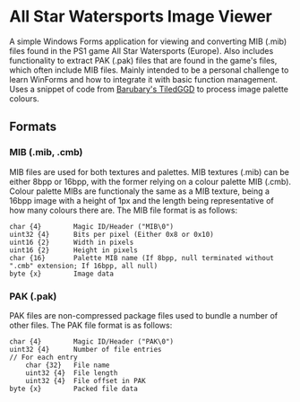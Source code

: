 All Star Watersports Image Viewer
=================================
A simple Windows Forms application for viewing and converting MIB (.mib) files found in the PS1 game All Star Watersports (Europe). Also includes functionality to extract PAK (.pak) files that are found in the game's files, which often include MIB files.
Mainly intended to be a personal challenge to learn WinForms and how to integrate it with basic function management.
Uses a snippet of code from [Barubary's TiledGGD](https://github.com/Barubary/tiledggd) to process image palette colours.

Formats
-------
### MIB (.mib, .cmb)
MIB files are used for both textures and palettes.
MIB textures (.mib) can be either 8bpp or 16bpp, with the former relying on a colour palette MIB (.cmb).
Colour palette MIBs are functionaly the same as a MIB texture, being a 16bpp image with a height of 1px and the length being representative of how many colours there are.
The MIB file format is as follows:
```
char {4}        Magic ID/Header ("MIB\0")
uint32 {4}      Bits per pixel (Either 0x8 or 0x10)
uint16 {2}      Width in pixels
uint16 {2}      Height in pixels
char {16}       Palette MIB name (If 8bpp, null terminated without ".cmb" extension; If 16bpp, all null)
byte {x}        Image data
```

### PAK (.pak)
PAK files are non-compressed package files used to bundle a number of other files.
The PAK file format is as follows:
```
char {4}        Magic ID/Header ("PAK\0")
uint32 {4}      Number of file entries
// For each entry
    char {32}   File name
    uint32 {4}  File length
    uint32 {4}  File offset in PAK
byte {x}        Packed file data
```